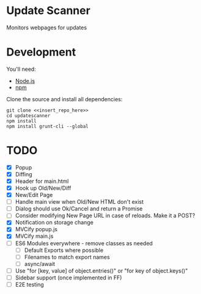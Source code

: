 # Update Scanner
Monitors webpages for updates

# Development
You'll need:
* [Node.js](https://nodejs.org/)
* [npm](https://www.npmjs.com/)

Clone the source and install all dependencies:

    git clone <<insert_repo_here>>
    cd updatescanner
    npm install
    npm install grunt-cli --global

# TODO
* [x] Popup
* [x] Diffing
* [x] Header for main.html
* [x] Hook up Old/New/Diff
* [x] New/Edit Page
* [ ] Handle main view when Old/New HTML don't exist
* [ ] Dialog should use Ok/Cancel and return a Promise
* [ ] Consider modifying New Page URL in case of reloads. Make it a POST?
* [x] Notification on storage change
* [x] MVCify popup.js
* [x] MVCify main.js
* [ ] ES6 Modules everywhere - remove classes as needed
  * [ ] Default Exports where possible
  * [ ] Filenames to match export names
  * [ ] async/await
* [ ] Use "for [key, value] of object.entries()" or "for key of object.keys()"
* [ ] Sidebar support (once implemented in FF)
* [ ] E2E testing
